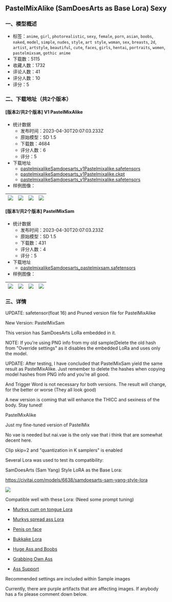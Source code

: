 ## PastelMixAlike (SamDoesArts as Base Lora) Sexy
### 一、模型概述

- 标签：`anime`, `girl`, `photorealistic`, `sexy`, `female`, `porn`, `asian`, `boobs`, `naked`, `model`, `simple`, `nudes`, `style`, `art style`, `woman`, `sex`, `breasts`, `2d`, `artist`, `artstyle`, `beautiful`, `cute`, `faces`, `girls`, `hentai`, `portraits`, `women`, `pastelmixsam`, `gothic anime`
- 下载数：5115
- 收藏人数：1732
- 评论人数：41
- 评分人数：10
- 评分：5

### 二、下载地址（共2个版本）

#### [版本2/共2个版本] V1 PastelMixAlike

- 统计数据
  - 发布时间：2023-04-30T20:07:03.233Z
  - 原始模型：SD 1.5
  - 下载数：4684
  - 评分人数：6
  - 评分：5
- 下载地址
  - [pastelmixalikeSamdoesarts_v1Pastelmixalike.safetensors](https://civitai.com/api/download/models/23379?type=Model&format=SafeTensor&size=full&fp=fp16)
  - [pastelmixalikeSamdoesarts_v1Pastelmixalike.ckpt](https://civitai.com/api/download/models/23379?type=Model&format=PickleTensor&size=full&fp=fp16)
  - [pastelmixalikeSamdoesarts_v1Pastelmixalike.safetensors](https://civitai.com/api/download/models/23379)
- 样例图像：

| <img src="https://image.civitai.com/xG1nkqKTMzGDvpLrqFT7WA/3370dd81-38af-4cb8-ec2a-65ad4e325800/width=450/254287.jpeg" /> | <img src="https://image.civitai.com/xG1nkqKTMzGDvpLrqFT7WA/894698a5-e7b7-4ea1-cdca-259375556c00/width=450/645037.jpeg" /> | <img src="https://image.civitai.com/xG1nkqKTMzGDvpLrqFT7WA/1e7cf9a9-a0ae-4af2-df1b-ff10b14f2a00/width=450/254282.jpeg" /> | <img src="https://image.civitai.com/xG1nkqKTMzGDvpLrqFT7WA/9ffe556f-528c-4f9e-b460-612784935600/width=450/258779.jpeg" /> |
| ---- | ---- | ---- | ---- |

#### [版本1/共2个版本] PastelMixSam

- 统计数据
  - 发布时间：2023-04-30T20:07:03.233Z
  - 原始模型：SD 1.5
  - 下载数：431
  - 评分人数：4
  - 评分：5
- 下载地址
  - [pastelmixalikeSamdoesarts_pastelmixsam.safetensors](https://civitai.com/api/download/models/24769)
- 样例图像：

| <img src="https://image.civitai.com/xG1nkqKTMzGDvpLrqFT7WA/a2221e13-0f3e-480f-ddf1-d4f514df2100/width=450/270396.jpeg" /> | <img src="https://image.civitai.com/xG1nkqKTMzGDvpLrqFT7WA/65f5c5c3-4c70-45d5-2d80-72d9215bd900/width=450/270401.jpeg" /> | <img src="https://image.civitai.com/xG1nkqKTMzGDvpLrqFT7WA/62da4405-81ab-437b-86cc-c886cd1c9200/width=450/270400.jpeg" /> | <img src="https://image.civitai.com/xG1nkqKTMzGDvpLrqFT7WA/65d9976f-565c-4164-acbf-e1521daa7100/width=450/270399.jpeg" /> |
| ---- | ---- | ---- | ---- |


### 三、详情
<p>UPDATE: safetensor(float 16) and Pruned version file for PastelMixAlike</p><p>New Version: PastelMixSam</p><p>This version has SamDoesArts LoRa embedded in it.</p><p>NOTE: If you're using PNG info from my old sample(Delete the old hash from "Override settings" as it disables the embedded LoRa and uses only the model.</p><p>UPDATE: After testing, I have concluded that PastelMixSam yield the same result as PastelMixAlike. Just remember to delete the hashes when copying model hashes from PNG info and you're all good.</p><p>And Trigger Word is not necessary for both versions. The result will change, for the better or worse (They all look good)</p><p></p><p>A new version is coming that will enhance the THICC and sexiness of the body. Stay tuned!</p><p></p><p>PastelMixAlike</p><p>Just my fine-tuned version of PastelMix</p><p>No vae is needed but nai.vae is the only vae that i think that are somewhat decent here.</p><p>Clip skip=2 and "quantization in K samplers" is enabled</p><p>Several Lora was used to test its compatibility:</p><p>SamDoesArts (Sam Yang) Style LoRA as the Base Lora:</p><p><a target="_blank" rel="ugc" href="https://civitai.com/models/6638/samdoesarts-sam-yang-style-lora">https://civitai.com/models/6638/samdoesarts-sam-yang-style-lora</a></p><img src="https://imagecache.civitai.com/xG1nkqKTMzGDvpLrqFT7WA/6b4b6b51-2e61-49d6-9f26-186ef89b4100/width=525/6b4b6b51-2e61-49d6-9f26-186ef89b4100" /><p>Compatible well with these Lora: (Need some prompt tuning)</p><ul><li><p><a target="_blank" rel="ugc" href="https://civitai.com/models/16775/murkys-cum-on-tongue-lora">Murkys cum on tongue Lora</a></p></li><li><p><a target="_blank" rel="ugc" href="https://civitai.com/models/13127/murkys-spread-ass-lora">Murkys spread ass Lora</a></p></li><li><p><a target="_blank" rel="ugc" href="https://civitai.com/models/14980/penisonface-facejob-concepts">Penis on face</a></p></li><li><p><a target="_blank" rel="ugc" href="https://civitai.com/models/16722/bukkake-lora">Bukkake Lora</a></p></li><li><p><a target="_blank" rel="ugc" href="https://civitai.com/models/6804/huge-ass-and-boobs">Huge Ass and Boobs</a></p></li><li><p><a target="_blank" rel="ugc" href="https://civitai.com/models/8179/grabbing-own-ass">Grabbing Own Ass</a></p></li><li><p><a target="_blank" rel="ugc" href="https://civitai.com/models/10373/asssupport">Ass Support</a></p></li></ul><p></p><p>Recommended settings are included within Sample images</p><p></p><p>Currently, there are purple artifacts that are affecting images. If anybody has a fix please comment down below.</p><p></p><p></p>